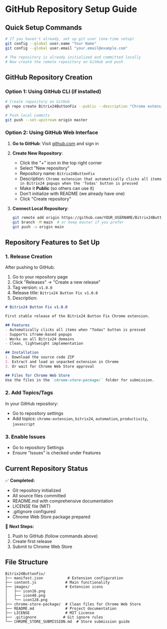# GitHub Repository Setup Guide

## Quick Setup Commands

```bash
# If you haven't already, set up git user (one-time setup)
git config --global user.name "Your Name"
git config --global user.email "your.email@example.com"

# The repository is already initialized and committed locally
# Now create the remote repository on GitHub and push
```

## GitHub Repository Creation

### Option 1: Using GitHub CLI (if installed)
```bash
# Create repository on GitHub
gh repo create Bitrix24ButtonFix --public --description "Chrome extension that automatically clicks all items in Bitrix24 popups when the 'Todas' button is pressed"

# Push local commits
git push --set-upstream origin master
```

### Option 2: Using GitHub Web Interface

1. **Go to GitHub**: Visit [github.com](https://github.com) and sign in
2. **Create New Repository**:
   - Click the "+" icon in the top right corner
   - Select "New repository"
   - Repository name: `Bitrix24ButtonFix`
   - Description: `Chrome extension that automatically clicks all items in Bitrix24 popups when the 'Todas' button is pressed`
   - Make it **Public** (so others can use it)
   - Don't initialize with README (we already have one)
   - Click "Create repository"

3. **Connect Local Repository**:
   ```bash
   git remote add origin https://github.com/YOUR_USERNAME/Bitrix24ButtonFix.git
   git branch -M main  # or keep master if you prefer
   git push -u origin main
   ```

## Repository Features to Set Up

### 1. Release Creation
After pushing to GitHub:
1. Go to your repository page
2. Click "Releases" → "Create a new release"
3. Tag version: `v1.0.0`
4. Release title: `Bitrix24 Button Fix v1.0.0`
5. Description:
```markdown
# Bitrix24 Button Fix v1.0.0

First stable release of the Bitrix24 Button Fix Chrome extension.

## Features
- Automatically clicks all items when "Todas" button is pressed
- Supports iframe-based popups
- Works on all Bitrix24 domains
- Clean, lightweight implementation

## Installation
1. Download the source code ZIP
2. Extract and load as unpacked extension in Chrome
3. Or wait for Chrome Web Store approval

## Files for Chrome Web Store
Use the files in the `chrome-store-package/` folder for submission.
```

### 2. Add Topics/Tags
In your GitHub repository:
- Go to repository settings
- Add topics: `chrome-extension`, `bitrix24`, `automation`, `productivity`, `javascript`

### 3. Enable Issues
- Go to repository Settings
- Ensure "Issues" is checked under Features

## Current Repository Status

✅ **Completed:**
- Git repository initialized
- All source files committed
- README.md with comprehensive documentation
- LICENSE file (MIT)
- .gitignore configured
- Chrome Web Store package prepared

🔄 **Next Steps:**
1. Push to GitHub (follow commands above)
2. Create first release
3. Submit to Chrome Web Store

## File Structure
```
Bitrix24ButtonFix/
├── manifest.json           # Extension configuration
├── content.js             # Main functionality
├── images/                # Extension icons
│   ├── icon16.png
│   ├── icon48.png
│   └── icon128.png
├── chrome-store-package/  # Clean files for Chrome Web Store
├── README.md              # Project documentation
├── LICENSE                # MIT License
├── .gitignore            # Git ignore rules
└── CHROME_STORE_SUBMISSION.md  # Store submission guide
```
